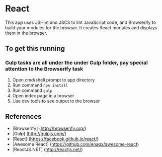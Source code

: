 # React
This app uses JSHint and JSCS to lint JavaScript code, and Browserify to build your modules for the browser. It creates React modules and displays them in the browser.

## To get this running
### Gulp tasks are all under the under Gulp folder, pay special attention to the Browserify task
1. Open cmd/shell prompt to app directory
2. Run command ```npm install```
3. Run command ```gulp```
4. Open index page in a browser
5. Use dev tools to see output to the browser


## References
* [Browserify] (http://browserify.org/)
* [Gulp] (http://gulpjs.com/)
* [React] (https://facebook.github.io/react/)
* [Awesome React] (https://github.com/enaqx/awesome-react)
* [ReactJS.NET] (http://reactjs.net/)
